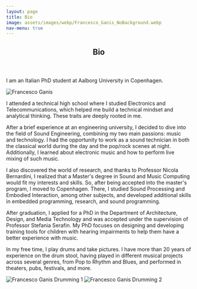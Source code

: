 ```yaml
---
layout: page
title: Bio
image: assets/images/webp/Francesco_Ganis_NoBackground.webp
nav-menu: true
---
```


<!-- Main -->
<div id="main" class="alt">

<section id="one">
	<div class="inner">
		<header class="major">
			<h1>Bio</h1>
		</header>

<section id="Bio">
	<div class="content">
		<div class="inner">
			<header class="major">
			</header>
			<p>I am an Italian PhD student at Aalborg University in Copenhagen.</p>
			<p><span class="image right" style="max-width: 400px;"><img src="{% link assets/images/webp/Francesco_Ganis_NoBackground.webp %}" alt="Francesco Ganis" /><br><em style="display: block; text-align: center; font-size: 0.9em;"></em></span></p>
			<p>I attended a technical high school where I studied Electronics and Telecommunications, which helped me build a technical mindset and analytical thinking. These traits are deeply rooted in me.</p>
			<p>After a brief experience at an engineering university, I decided to dive into the field of Sound Engineering, combining my two main passions: music and technology. I had the opportunity to work as a sound technician in both the classical world during the day and the pop/rock scenes at night. Additionally, I learned about electronic music and how to perform live mixing of such music.</p>
			<p>I also discovered the world of research, and thanks to Professor Nicola Bernardini, I realized that a Master's degree in Sound and Music Computing would fit my interests and skills. So, after being accepted into the master's program, I moved to Copenhagen. There, I studied Sound Processing and Embodied Interaction, among other subjects, and developed additional skills in embedded programming, research, and sound programming.</p>
			<p>After graduation, I applied for a PhD in the Department of Architecture, Design, and Media Technology and was accepted under the supervision of Professor Stefania Serafin. My PhD focuses on designing and developing training tools for children with hearing impairments to help them have a better experience with music.</p>
			<p>In my free time, I play drums and take pictures. I have more than 20 years of experience on the drum stool, having played in different musical projects across several genres, from Pop to Rhythm and Blues, and performed in theaters, pubs, festivals, and more.</p>
			<span class="image main"><img src="{% link assets/images/webp/Francesco_Ganis_Drums1.webp %}" alt="Francesco Ganis Drumming 1" /></span>
			<span class="image main"><img src="{% link assets/images/webp/Francesco_Ganis_Drums2.webp %}" alt="Francesco Ganis Drumming 2" /></span>
		</div>
	</div>
</section>


